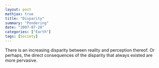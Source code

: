 ```yaml
---
layout: post
mathjax: true
title: "Disparity"
summary: "Pondering"
date: "2007-07-28"
categories: ["Earth"]
tags: [Society]
---
```

There is an increasing disparity between reality and perception thereof.  Or perhaps, the direct consequences of the disparity that always existed are more pervasive.
